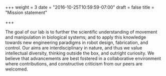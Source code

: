 +++
weight = 3
date = "2016-10-25T10:59:59-07:00"
draft = false
title = "Mission statement"

+++

The goal of our lab is to further the scientific understanding of movement and manipulation in biological systems; and to apply this knowledge towards new engineering paradigms in robot design, fabrication, and control. Our aims are interdisciplinary in nature, and thus we value intellectual diversity, thinking outside the box, and outright curiosity. We believe that advancements are best fostered in a collaborative environment where contributions, and constructive criticism from our peers are welcomed.